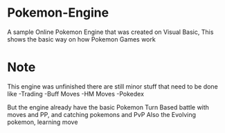 # Pokemon-Engine
A sample Online Pokemon Engine that was created on Visual Basic, This shows the basic way on how Pokemon Games work

# Note
This engine was unfinished there are still minor stuff that need to be done like
-Trading
-Buff Moves
-HM Moves
-Pokedex

But the engine already have the basic Pokemon Turn Based battle with moves and PP, and catching pokemons and PvP
Also the Evolving pokemon, learning move

